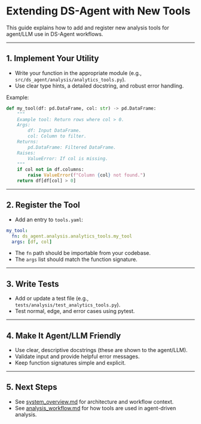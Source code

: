 # Extending DS-Agent with New Tools

This guide explains how to add and register new analysis tools for agent/LLM use in DS-Agent workflows.

---

## 1. Implement Your Utility

- Write your function in the appropriate module (e.g., `src/ds_agent/analysis/analytics_tools.py`).
- Use clear type hints, a detailed docstring, and robust error handling.

Example:
```python
def my_tool(df: pd.DataFrame, col: str) -> pd.DataFrame:
    """
    Example tool: Return rows where col > 0.
    Args:
        df: Input DataFrame.
        col: Column to filter.
    Returns:
        pd.DataFrame: Filtered DataFrame.
    Raises:
        ValueError: If col is missing.
    """
    if col not in df.columns:
        raise ValueError(f"Column {col} not found.")
    return df[df[col] > 0]
```

---

## 2. Register the Tool

- Add an entry to `tools.yaml`:

```yaml
my_tool:
  fn: ds_agent.analysis.analytics_tools.my_tool
  args: [df, col]
```

- The `fn` path should be importable from your codebase.
- The `args` list should match the function signature.

---

## 3. Write Tests

- Add or update a test file (e.g., `tests/analysis/test_analytics_tools.py`).
- Test normal, edge, and error cases using pytest.

---

## 4. Make It Agent/LLM Friendly

- Use clear, descriptive docstrings (these are shown to the agent/LLM).
- Validate input and provide helpful error messages.
- Keep function signatures simple and explicit.

---

## 5. Next Steps

- See [system_overview.md](system_overview.md) for architecture and workflow context.
- See [analysis_workflow.md](analysis_workflow.md) for how tools are used in agent-driven analysis. 